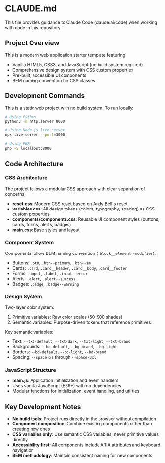 # CLAUDE.md

This file provides guidance to Claude Code (claude.ai/code) when working with code in this repository.

## Project Overview

This is a modern web application starter template featuring:

- Vanilla HTML5, CSS3, and JavaScript (no build system required)
- Comprehensive design system with CSS custom properties
- Pre-built, accessible UI components
- BEM naming convention for CSS classes

## Development Commands

This is a static web project with no build system. To run locally:

```bash
# Using Python
python3 -m http.server 8000

# Using Node.js live-server
npx live-server --port=3000

# Using PHP
php -S localhost:8000
```

## Code Architecture

### CSS Architecture

The project follows a modular CSS approach with clear separation of concerns:

- **reset.css**: Modern CSS reset based on Andy Bell's reset
- **variables.css**: All design tokens (colors, typography, spacing) as CSS custom properties
- **components/components.css**: Reusable UI component styles (buttons, cards, forms, alerts, badges)
- **main.css**: Base styles and layout

### Component System

Components follow BEM naming convention (`.block__element--modifier`):

- Buttons: `.btn`, `.btn--primary`, `.btn--sm`
- Cards: `.card`, `.card__header`, `.card__body`, `.card__footer`
- Forms: `.input`, `.label`, `.input--error`
- Alerts: `.alert`, `.alert--success`
- Badges: `.badge`, `.badge--warning`

### Design System

Two-layer color system:

1. Primitive variables: Raw color scales (50-900 shades)
2. Semantic variables: Purpose-driven tokens that reference primitives

Key semantic variables:

- Text: `--txt-default`, `--txt-dark`, `--txt-light`, `--txt-brand`
- Backgrounds: `--bg-default`, `--bg-brand`, `--bg-light`
- Borders: `--bd-default`, `--bd-light`, `--bd-brand`
- Spacing: `--space-xs` through `--space-3xl`

### JavaScript Structure

- **main.js**: Application initialization and event handlers
- Uses vanilla JavaScript (ES6+) with no dependencies
- Modular functions for initialization, event handling, and utilities

## Key Development Notes

- **No build tools**: Project runs directly in the browser without compilation
- **Component composition**: Combine existing components rather than creating new ones
- **CSS variables only**: Use semantic CSS variables, never primitive values directly
- **Accessibility first**: All components include ARIA attributes and keyboard navigation
- **BEM methodology**: Maintain consistent naming for new components
